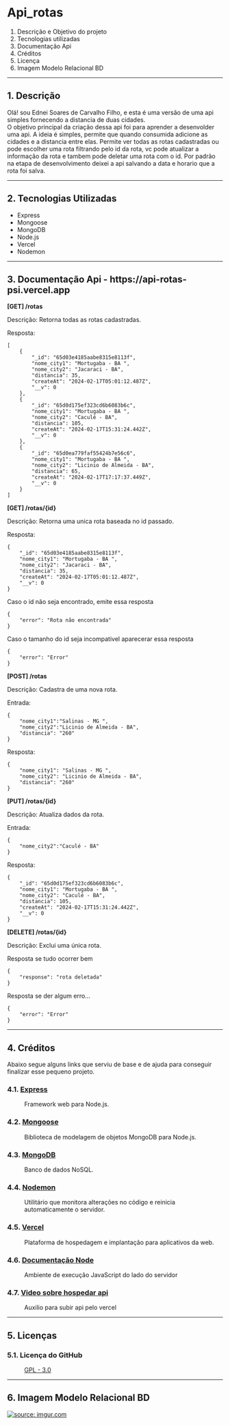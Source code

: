 # Api_rotas

1. Descrição e Objetivo do projeto
2. Tecnologias utilizadas
3. Documentação Api
4. Créditos
5. Licença
6. Imagem Modelo Relacional BD

<hr>

<h2>1. Descrição </h2>
<p>Olá! sou Ednei Soares de Carvalho Filho, e esta é uma versão de uma api simples fornecendo a distancia de duas cidades. <br>
O objetivo principal da criação dessa api foi para aprender a desenvolder uma api. A ideia é simples, permite que quando consumida adicione as cidades e a distancia entre elas. Permite ver todas as rotas cadastradas ou pode escolher uma rota filtrando pelo id da rota, vc pode atualizar a informação da rota e tambem pode deletar uma rota com o id.
Por padrão na etapa de desenvolvimento deixei a api salvando a data e horario que a rota foi salva.</p>

<hr>

<h2>2. Tecnologias Utilizadas </h2>


- Express
- Mongoose
- MongoDB
- Node.js
- Vercel
- Nodemon


<hr>

<h2>3. Documentação Api - https://api-rotas-psi.vercel.app </h2>

**[GET] /rotas**

Descrição: Retorna todas as rotas cadastradas.

Resposta:
~~~
[
	{
		"_id": "65d03e4185aabe8315e8113f",
		"nome_city1": "Mortugaba - BA ",
		"nome_city2": "Jacaraci - BA",
		"distancia": 35,
		"createAt": "2024-02-17T05:01:12.487Z",
		"__v": 0
	},
	{
		"_id": "65d0d175ef323cd6b6083b6c",
		"nome_city1": "Mortugaba - BA ",
		"nome_city2": "Caculé - BA",
		"distancia": 105,
		"createAt": "2024-02-17T15:31:24.442Z",
		"__v": 0
	},
	{
		"_id": "65d0ea779faf55424b7e56c6",
		"nome_city1": "Mortugaba - BA ",
		"nome_city2": "Licinio de Almeida - BA",
		"distancia": 65,
		"createAt": "2024-02-17T17:17:37.449Z",
		"__v": 0
	}
]
~~~
**[GET] /rotas/{id}**

Descrição: Retorna uma unica rota baseada no id passado.

Resposta:
~~~
{
	"_id": "65d03e4185aabe8315e8113f",
	"nome_city1": "Mortugaba - BA ",
	"nome_city2": "Jacaraci - BA",
	"distancia": 35,
	"createAt": "2024-02-17T05:01:12.487Z",
	"__v": 0
}
~~~
Caso o id não seja encontrado, emite essa resposta
~~~
{
	"error": "Rota não encontrada"
}

~~~
Caso o tamanho do id seja incompativel aparecerar essa resposta
~~~
{
	"error": "Error"
}

~~~

**[POST] /rotas**

Descrição: Cadastra de uma nova rota.

Entrada:
~~~
{
	"nome_city1":"Salinas - MG ",
	"nome_city2":"Licinio de Almeida - BA",
	"distancia": "260"
}
~~~
Resposta:
~~~
{
	"nome_city1": "Salinas - MG ",
	"nome_city2": "Licinio de Almeida - BA",
	"distancia": "260"
}
~~~
**[PUT] /rotas/{id}**

Descrição: Atualiza dados da rota.

Entrada:
~~~
{
	"nome_city2":"Caculé - BA"
}
~~~
Resposta:
~~~
{
	"_id": "65d0d175ef323cd6b6083b6c",
	"nome_city1": "Mortugaba - BA ",
	"nome_city2": "Caculé - BA",
	"distancia": 105,
	"createAt": "2024-02-17T15:31:24.442Z",
	"__v": 0
}
~~~


**[DELETE] /rotas/{id}**

Descrição: Exclui uma única rota.

Resposta se tudo ocorrer bem
~~~
{
	"response": "rota deletada"
}
~~~
Resposta se der algum erro...
~~~
{
	"error": "Error"
}
~~~

<hr>


<h2>4. Créditos</h2>
<p>Abaixo segue alguns links que serviu de base e de ajuda para conseguir finalizar esse pequeno projeto.</p>
<dl>
  <dt><h3>4.1. <a href="https://expressjs.com/">Express</a></h3></dt>
  <dd>Framework web para Node.js.</dd>
  
  <dt><h3>4.2. <a href="https://mongoosejs.com/">Mongoose</a></h3></dt>
  <dd>Biblioteca de modelagem de objetos MongoDB para Node.js.</dd>
  
  <dt><h3>4.3. <a href="https://www.mongodb.com/">MongoDB</a></h3></dt>
  <dd>Banco de dados NoSQL.</dd>
  
  <dt><h3>4.4. <a href="https://nodemon.io/">Nodemon</a></h3></dt>
  <dd>Utilitário que monitora alterações no código e reinicia automaticamente o servidor.</dd>
  
  <dt><h3>4.5. <a href="https://vercel.com/">Vercel</a></h3></dt>
  <dd>Plataforma de hospedagem e implantação para aplicativos da web.</dd>

  <dt><h3>4.6. <a href="https://nodejs.org/pt-br/docs/"> Documentação Node</a></h3></dt>
  <dd>Ambiente de execução JavaScript do lado do servidor</dd>

  <dt><h3>4.7. <a href="https://nodejs.org/pt-br/docs/](https://www.youtube.com/embed/FZiza5N6BQU?si=a5qyKoYQxYKYsK63)"> Video sobre hospedar api</a></h3></dt>
  <dd>Auxilio para subir api pelo vercel</dd>
</dl>

      
<hr>

<h2>5. Licenças</h2>
<dl>
   
  <dt><h3>5.1. Licença do GitHub</h3></dt>
    <dd><a href="https://github.com/ednsoares/Atividade-07/blob/main/LICENSE">GPL - 3.0</a></dd>
</dl>

<hr>
<h2>6. Imagem Modelo Relacional BD</h2>
<a href="https://imgur.com/anvYxIq"><img src="https://i.imgur.com/anvYxIq.jpg" title="source: imgur.com" /></a>




